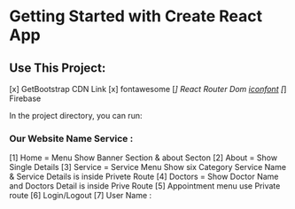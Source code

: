 # Getting Started with Create React App

## Use This Project:

[x] GetBootstrap CDN Link
[x] fontawesome
[*] React Router Dom
[iconfont](https://icofont.com/)
[*] Firebase

In the project directory, you can run:

### Our Website Name Service :

[1] Home = Menu Show Banner Section & about Secton
[2] About = Show Single Details
[3] Service = Service Menu Show six Category Service Name & Service Details is inside Privete Route
[4] Doctors = Show Doctor Name and Doctors Detail is inside Prive Route
[5] Appointment menu use Private route
[6] Login/Logout
[7] User Name :
